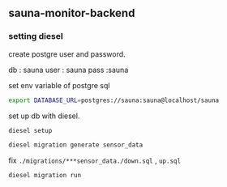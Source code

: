 ## sauna-monitor-backend

### setting diesel

create postgre user and password.

db : sauna
user : sauna
pass :sauna

set env variable of postgre sql
```sh
export DATABASE_URL=postgres://sauna:sauna@localhost/sauna
```

set up db with diesel.
```sh
diesel setup
```

```sh
diesel migration generate sensor_data
```

fix `./migrations/***sensor_data./down.sql` , `up.sql` 

```sh
diesel migration run
```
